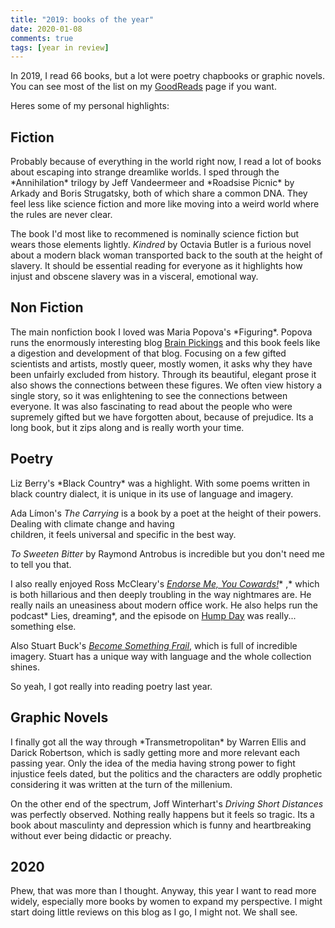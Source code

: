 ```yaml
---
title: "2019: books of the year"  
date: 2020-01-08
comments: true  
tags: [year in review]  
---  
```


In 2019, I read 66 books, but a lot were poetry chapbooks or graphic novels. You can see most of the list on my <a rel="noopener noreferrer" href="http://www.goodreads.com/user_challenges/14946242">GoodReads</a> page if you want.  

Heres some of my personal highlights:  
<h2>Fiction</h2>  
Probably because of everything in the world right now, I read a lot of books about escaping into strange dreamlike worlds. I sped through the *Annihilation* trilogy by Jeff Vandeermeer and *Roadsise Picnic* by Arkady and Boris Strugatsky, both of which share a common DNA. They feel less like science fiction and more like moving into a weird world where the rules are never clear.  

The book I'd most like to recommened is nominally science fiction but wears those elements lightly. *Kindred* by Octavia Butler is a furious novel about a modern black woman transported back to the south at the height of slavery. It should be essential reading for everyone as it highlights how injust and obscene slavery was in a visceral, emotional way.  
<h2>Non Fiction</h2>  
The main nonfiction book I loved was Maria Popova's *Figuring*. Popova runs the enormously interesting blog <a href="https://www.brainpickings.org/" rel="noopener noreferrer">Brain Pickings</a> and this book feels like a digestion and development of that blog. Focusing on a few gifted scientists and artists, mostly queer, mostly women, it asks why they have been unfairly excluded from history. Through its beautiful, elegant prose it also shows the connections between these figures. We often view history a single story, so it was enlightening to see the connections between everyone. It was also fascinating to read about the people who were supremely gifted but we have forgotten about, because of prejudice. Its a long book, but it zips along and is really worth your time.  
<h2>Poetry</h2>  
Liz Berry's *Black Country* was a highlight. With some poems written in black country dialect, it is unique in its use of language and imagery.  

Ada Límon's *The Carrying* is a book by a poet at the height of their powers. Dealing with climate change and having  
children, it feels universal and specific in the best way.  

*To Sweeten Bitter* by Raymond Antrobus is incredible but you don't need me to tell you that.  

I also really enjoyed Ross McCleary's *<a href="https://stewedrhubarb.org/product/endorse-me-ross-mccleary/">Endorse Me, You Cowards!</a>** ,* which is both hillarious and then deeply troubling in the way nightmares are. He really nails an uneasiness about modern office work. He also helps run the podcast* Lies, dreaming*, and the episode on <a href="https://poetryasfuck.wordpress.com/2019/07/03/hump-day/">Hump Day</a> was really... something else.  

Also Stuart Buck's *<a href="https://www.selcouthstation.com/product-page/become-something-frail-by-stuart-buck">Become Something Frail</a>*, which is full of incredible imagery. Stuart has a unique way with language and the whole collection shines.  

So yeah, I got really into reading poetry last year.  
<h2>Graphic Novels</h2>  
I finally got all the way through *Transmetropolitan* by Warren Ellis and Darick Robertson, which is sadly getting more and more relevant each passing year. Only the idea of the media having strong power to fight injustice feels dated, but the politics and the characters are oddly prophetic considering it was written at the turn of the millenium.  

On the other end of the spectrum, Joff Winterhart's *Driving Short Distances* was perfectly observed. Nothing really happens but it feels so tragic. Its a book about masculinty and depression which is funny and heartbreaking without ever being didactic or preachy.  
<h2>2020</h2>  
Phew, that was more than I thought. Anyway, this year I want to read more widely, especially more books by women to expand my perspective. I might start doing little reviews on this blog as I go, I might not. We shall see.  

